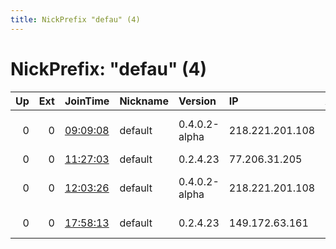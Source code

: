 ```yaml
---
title: NickPrefix "defau" (4)
---
```


# NickPrefix: "defau" (4)

|   Up |   Ext | JoinTime                                                                                            | Nickname   | Version       | IP              | AS                               | CC   |   ORp |   Dirp | OS      | Contact   |   eFamMembers |
|-----:|------:|:----------------------------------------------------------------------------------------------------|:-----------|:--------------|:----------------|:---------------------------------|:-----|------:|-------:|:--------|:----------|--------------:|
|    0 |     0 | [09:09:08](https://metrics.torproject.org/rs.html#details/9F42ECD6186761A9AB66B943E439A1A6A1C4A5B1) | default    | 0.4.0.2-alpha | 218.221.201.108 | So-net Entertainment Corporation | jp   | 50936 |      0 | Windows | None      |             1 |
|    0 |     0 | [11:27:03](https://metrics.torproject.org/rs.html#details/A78D410E20D38BE47886301966797F770F742B9F) | default    | 0.2.4.23      | 77.206.31.205   | SFR SA                           | fr   |   443 |   9030 | Windows | None      |             1 |
|    0 |     0 | [12:03:26](https://metrics.torproject.org/rs.html#details/F2C9E02925E5C7DE81247B6D7C36A873FB7D5BDC) | default    | 0.4.0.2-alpha | 218.221.201.108 | So-net Entertainment Corporation | jp   | 50936 |      0 | Windows | None      |             1 |
|    0 |     0 | [17:58:13](https://metrics.torproject.org/rs.html#details/281187C9DAA6D35A0639A546EB2356EED2BFC8EF) | default    | 0.2.4.23      | 149.172.63.161  | Unitymedia BW GmbH               | de   |   443 |   9030 | Windows | None      |             1 |
